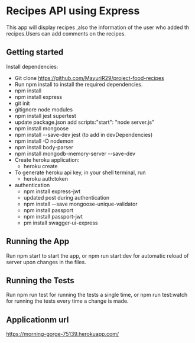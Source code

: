 # Recipes API using Express

This app will display recipes ,also the information of the user who added th recipes.Users can add comments on the recipes.

## Getting started

Install dependencies:

- Git clone https://github.com/MayuriR29/project-food-recipes
- Run npm install to install the required dependencies.
- npm install
- npm install express
- git init
- gitignore node modules
- npm install jest supertest
- update package.json add scripts:"start": "node server.js"
- npm install mongoose
- npm install --save-dev jest (to add in devDependencies)
- npm install -D nodemon
- npm install body-parser
- npm install mongodb-memory-server --save-dev
- Create heroku application:
  - heroku create
- To generate heroku api key, in your shell terminal, run
  - heroku auth:token
- authentication
  - npm install express-jwt
  - updated post during authentication
  - npm install --save mongoose-unique-validator
  - npm install passport
  - npm install passport-jwt
  - pm install swagger-ui-express

## Running the App

Run npm start to start the app, or npm run start:dev for automatic reload of server upon changes in the files.

## Running the Tests

Run npm run test for running the tests a single time, or npm run test:watch for running the tests every time a change is made.

## Applicationm url

https://morning-gorge-75139.herokuapp.com/
